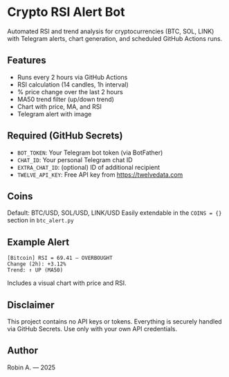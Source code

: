 # Crypto RSI Alert Bot

Automated RSI and trend analysis for cryptocurrencies (BTC, SOL, LINK) with Telegram alerts, chart generation, and scheduled GitHub Actions runs.

## Features
- Runs every 2 hours via GitHub Actions
- RSI calculation (14 candles, 1h interval)
- % price change over the last 2 hours
- MA50 trend filter (up/down trend)
- Chart with price, MA, and RSI
- Telegram alert with image

## Required (GitHub Secrets)
- `BOT_TOKEN`: Your Telegram bot token (via BotFather)
- `CHAT_ID`: Your personal Telegram chat ID
- `EXTRA_CHAT_ID`: (optional) ID of additional recipient
- `TWELVE_API_KEY`: Free API key from https://twelvedata.com

## Coins
Default: BTC/USD, SOL/USD, LINK/USD
Easily extendable in the `COINS = {}` section in `btc_alert.py`

## Example Alert
```
[Bitcoin] RSI = 69.41 — OVERBOUGHT
Change (2h): +3.12%
Trend: ↑ UP (MA50)
```

Includes a visual chart with price and RSI.

## Disclaimer
This project contains no API keys or tokens. Everything is securely handled via GitHub Secrets. Use only with your own API credentials.

## Author
Robin A. — 2025
